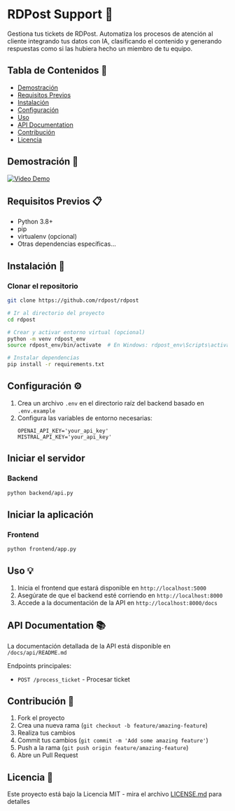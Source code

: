 # RDPost Support 🚀

Gestiona tus tickets de RDPost. Automatiza los procesos de atención al cliente integrando tus datos con IA, clasificando el contenido y generando respuestas como si las hubiera hecho un miembro de tu equipo.

## Tabla de Contenidos 📑
- [Demostración](#demostración)
- [Requisitos Previos](#requisitos-previos)
- [Instalación](#instalación)
- [Configuración](#configuración)
- [Uso](#uso)
- [API Documentation](#api-documentation)
- [Contribución](#contribución)
- [Licencia](#licencia)

## Demostración 🎥
<!-- Aquí puedes insertar un GIF o enlace a un video demostrando el funcionamiento de tu aplicación -->
[![Video Demo](https://img.shields.io/badge/Video-Demo-red)](LINK_AL_VIDEO)



## Requisitos Previos 📋
- Python 3.8+
- pip
- virtualenv (opcional)
- Otras dependencias específicas...

## Instalación 🔧

### Clonar el repositorio
```bash
git clone https://github.com/rdpost/rdpost

# Ir al directorio del proyecto
cd rdpost

# Crear y activar entorno virtual (opcional)
python -m venv rdpost_env
source rdpost_env/bin/activate  # En Windows: rdpost_env\Scripts\activate

# Instalar dependencias
pip install -r requirements.txt
```
## Configuración ⚙️
1. Crea un archivo `.env` en el directorio raíz del backend basado en `.env.example`
2. Configura las variables de entorno necesarias:
   ```env
   OPENAI_API_KEY='your_api_key'
   MISTRAL_API_KEY='your_api_key'
   ```

## Iniciar el servidor
### Backend
```bash
python backend/api.py
```
## Iniciar la aplicación
### Frontend
```bash
python frontend/app.py
```


## Uso 💡
1. Inicia el frontend que estará disponible en `http://localhost:5000`
2. Asegúrate de que el backend esté corriendo en `http://localhost:8000`
3. Accede a la documentación de la API en `http://localhost:8000/docs`

## API Documentation 📚
La documentación detallada de la API está disponible en `/docs/api/README.md`

Endpoints principales:
- `POST /process_ticket` - Procesar ticket

## Contribución 🤝
1. Fork el proyecto
2. Crea una nueva rama (`git checkout -b feature/amazing-feature`)
3. Realiza tus cambios
4. Commit tus cambios (`git commit -m 'Add some amazing feature'`)
5. Push a la rama (`git push origin feature/amazing-feature`)
6. Abre un Pull Request

## Licencia 📄
Este proyecto está bajo la Licencia MIT - mira el archivo [LICENSE.md](LICENSE.md) para detalles